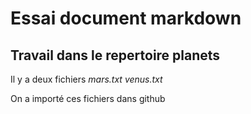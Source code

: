 # Essai document markdown
## Travail dans le repertoire planets

  Il y a deux fichiers 
   *mars.txt* 
   *venus.txt* 

  On a importé ces fichiers dans github

